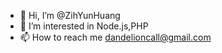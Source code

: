 - 👋 Hi, I’m @ZihYunHuang
- 👀 I’m interested in Node.js,PHP
- 📫 How to reach me dandelioncall@gmail.com

<!---
ZihYunHuang/ZihYunHuang is a ✨ special ✨ repository because its `README.md` (this file) appears on your GitHub profile.
You can click the Preview link to take a look at your changes.
--->
